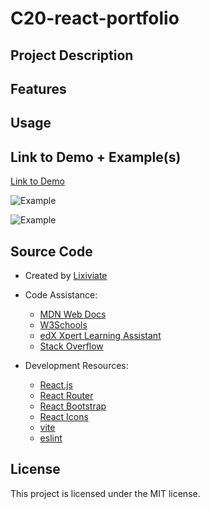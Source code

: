 # C20-react-portfolio

## Project Description

## Features

## Usage

## Link to Demo + Example(s)

[Link to Demo]()

![Example]()

![Example]()

## Source Code

- Created by [Lixiviate](https://github.com/Lixiviate)

- Code Assistance:
  - [MDN Web Docs](https://developer.mozilla.org/en-US/)
  - [W3Schools](https://www.w3schools.com/)
  - [edX Xpert Learning Assistant](https://www.edx.org/)
  - [Stack Overflow](https://stackoverflow.com/)
- Development Resources:
  - [React.js](https://www.npmjs.com/package/react)
  - [React Router](https://www.npmjs.com/package/react-router-dom)
  - [React Bootstrap](https://www.npmjs.com/package/react-bootstrap)
  - [React Icons](https://www.npmjs.com/package/react-icons)
  - [vite](https://www.npmjs.com/package/vite)
  - [eslint](https://www.npmjs.com/package/eslint)

## License

This project is licensed under the MIT license.
